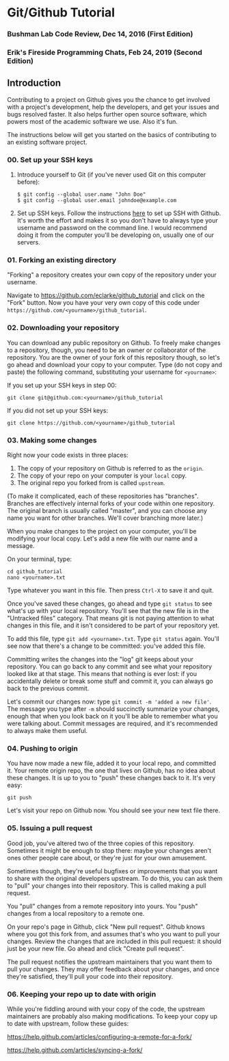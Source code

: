 # Git/Github Tutorial
### Bushman Lab Code Review, Dec 14, 2016 (First Edition)
### Erik's Fireside Programming Chats, Feb 24, 2019 (Second Edition)

## Introduction

Contributing to a project on Github gives you the chance to get involved with a project's development, help the developers, and get your issues and bugs resolved faster. It also helps further open source software, which powers most of the academic software we use. Also it's fun. 

The instructions below will get you started on the basics of contributing to an existing software project.

### 00. Set up your SSH keys

1. Introduce yourself to Git (if you've never used Git on this computer before): 
    ```
    $ git config --global user.name "John Doe"
    $ git config --global user.email johndoe@example.com
    ```
2. Set up SSH keys. Follow the instructions [here](https://help.github.com/articles/generating-an-ssh-key/) to set up SSH with Github. It's worth the effort and makes it so you don't have to always type your username and password on the command line. I would recommend doing it from the computer you'll be developing on, usually one of our servers.

### 01. Forking an existing directory

"Forking" a repository creates your own copy of the repository under your username. 

Navigate to https://github.com/eclarke/github_tutorial and click on the "Fork" button. Now you have your very own copy of this code under `https://github.com/<yourname>/github_tutorial`. 

### 02. Downloading your repository

You can download any public repository on Github. To freely make changes to a repository, though, you need to be an owner or collaborator of the repository. You are the owner of your fork of this repository though, so let's go ahead and download your copy to your computer. Type (do not copy and paste) the following command, substituting your username for `<yourname>`:

If you set up your SSH keys in step 00:

```
git clone git@github.com:<yourname>/github_tutorial
```

If you did not set up your SSH keys:

```
git clone https://github.com/<yourname>/github_tutorial
```

### 03. Making some changes

Right now your code exists in three places: 

1. The copy of your repository on Github is referred to as the `origin`.
2. The copy of your repo on your computer is your `local` copy.
3. The original repo you forked from is called `upstream`.

(To make it complicated, each of these repositories has "branches". Branches are effectively internal forks of your code within one repository. The original branch is usually called "master", and you can choose any name you want for other branches. We'll cover branching more later.)

When you make changes to the project on your computer, you'll be modifying your local copy. Let's add a new file with our name and a message.

On your terminal, type:

```
cd github_tutorial
nano <yourname>.txt
```

Type whatever you want in this file. Then press `Ctrl-X` to save it and quit.

Once you've saved these changes, go ahead and type `git status` to see what's up with your local repository. You'll see that the new file is in the "Untracked files" category. That means git is not paying attention to what changes in this file, and it isn't considered to be part of your repository yet.

To add this file, type `git add <yourname>.txt`. Type `git status` again. You'll see now that there's a change to be committed: you've added this file. 

Committing writes the changes into the "log" git keeps about your repository. You can go back to any commit and see what your repository looked like at that stage. This means that nothing is ever lost: if you accidentally delete or break some stuff and commit it, you can always go back to the previous commit.

Let's commit our changes now: type `git commit -m 'added a new file'`. The message you type after `-m` should succinctly summarize your changes, enough that when you look back on it you'll be able to remember what you were talking about. Commit messages are required, and it's recommended to always make them useful. 

### 04. Pushing to origin

You have now made a new file, added it to your local repo, and committed it. Your remote origin repo, the one that lives on Github, has no idea about these changes. It is up to you to "push" these changes back to it. It's very easy:

```
git push
```

Let's visit your repo on Github now. You should see your new text file there.

### 05. Issuing a pull request

Good job, you've altered two of the three copies of this repository. Sometimes it might be enough to stop there: maybe your changes aren't ones other people care about, or they're just for your own amusement.

Sometimes though, they're useful bugfixes or improvements that you want to share with the original developers upstream. To do this, you can ask them to "pull" your changes into their repository. This is called making a pull request.

You "pull" changes from a remote repository into yours. You "push" changes from a local repository to a remote one.

On your repo's page in Github, click "New pull request". Github knows where you got this fork from, and assumes that's who you want to pull your changes. Review the changes that are included in this pull request: it should just be your new file. Go ahead and click "Create pull request".

The pull request notifies the upstream maintainers that you want them to pull your changes. They may offer feedback about your changes, and once they're satisfied, they'll pull your code into their repository.

### 06. Keeping your repo up to date with origin

While you're fiddling around with your copy of the code, the upstream maintainers are probably also making modifications. To keep your copy up to date with upstream, follow these guides:

https://help.github.com/articles/configuring-a-remote-for-a-fork/

https://help.github.com/articles/syncing-a-fork/
